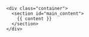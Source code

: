 <!DOCTYPE html>
<html>
  <head>
    <meta charset='utf-8'>
    <meta http-equiv="X-UA-Compatible" content="chrome=1">
    <link rel="stylesheet" href="{{ '/assets/css/style.css?v=' | append: site.github.build_revision | relative_url }}">
    <script src="https://code.jquery.com/jquery-3.2.1.min.js"
			integrity="sha256-hwg4gsxgFZhOsEEamdOYGBf13FyQuiTwlAQgxVSNgt4="
			crossorigin="anonymous"></script>
    <script src="/assets/js/moment.min.js"></script>
    <script src="/assets/js/jquery-3.2.1.min.js"></script>
    <title>Philadelphia Perl Mongers</title>
  </head>

  <body>

    <div class="container">
      <section id="main_content">
        {{ content }}
      </section>
    </div>

  </body>
  <script>
  var url = 'https://phl.matatu.org/events/next.json';

  $(document).ready( function() {
    $.ajax({
        dataType:'jsonp',
        method:'get',
        url:url,
        success:function(r) {
            var events = r.results;
            var next_event = events.shift();
            var when = moment(next_event.time);
            $('ul#next_event').append('<li>'
                + when.format('MMMM Do, h:mm a')
                + ' at ' + next_event.venue.name
                + ' (' + when.fromNow() + ')'
                + '<br>' + next_event.name
            );
            $(events.slice(0,3)).each(function(i,e) {
                d = moment(e.time);
                $('ul#future_events').append('<li>' + d.format("dddd, MMMM Do, h:mm a") + '</li>');
            })
        },
        error:function(jx,status,error) {
            console.log('error connecting to events api',error)
        }
        })
    })
  </script>
</html>
